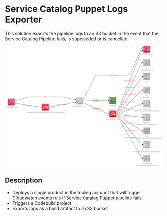 # Service Catalog Puppet Logs Exporter

This solution exports the pipeline logs to an S3 bucket in the event that the Service Catalog Pipeline fails, is superseded or is cancelled.

![Template Design](scpuppet-logs.png)

## Description

* Deploys a single product in the tooling account that will trigger Cloudwatch events rule if Service Catalog Puppet pipeline fails
* Triggers a Codebuild project
* Exports logs as a build artifact to an S3 bucket
